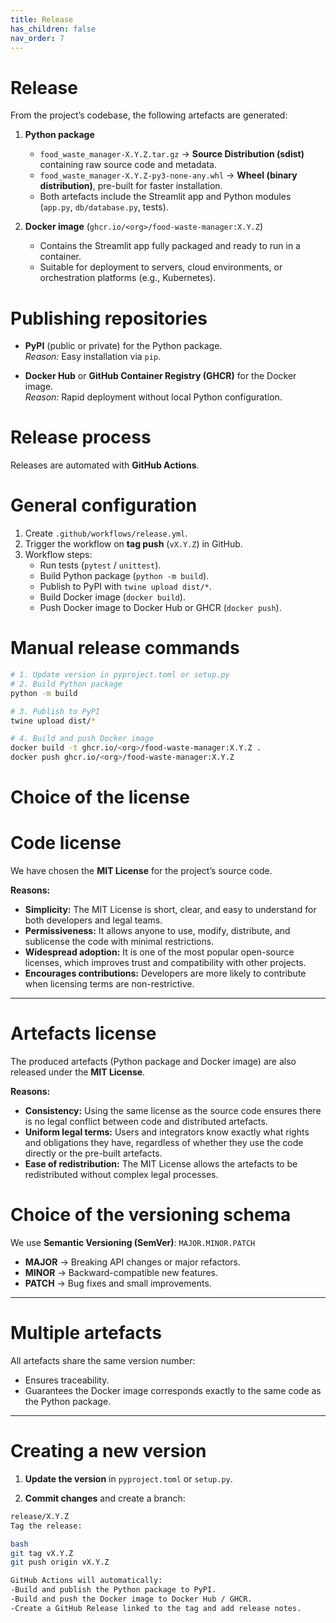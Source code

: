 ```yaml
---
title: Release
has_children: false
nav_order: 7
---
```


# Release

From the project’s codebase, the following artefacts are generated:

1. **Python package**
   - `food_waste_manager-X.Y.Z.tar.gz` → **Source Distribution (sdist)** containing raw source code and metadata.
   - `food_waste_manager-X.Y.Z-py3-none-any.whl` → **Wheel (binary distribution)**, pre-built for faster installation.
   - Both artefacts include the Streamlit app and Python modules (`app.py`, `db/database.py`, tests).

2. **Docker image** (`ghcr.io/<org>/food-waste-manager:X.Y.Z`)
   - Contains the Streamlit app fully packaged and ready to run in a container.
   - Suitable for deployment to servers, cloud environments, or orchestration platforms (e.g., Kubernetes).

# Publishing repositories
- **PyPI** (public or private) for the Python package.  
  *Reason:* Easy installation via `pip`.

- **Docker Hub** or **GitHub Container Registry (GHCR)** for the Docker image.  
  *Reason:* Rapid deployment without local Python configuration.

# Release process
Releases are automated with **GitHub Actions**.

# General configuration
1. Create `.github/workflows/release.yml`.
2. Trigger the workflow on **tag push** (`vX.Y.Z`) in GitHub.
3. Workflow steps:
   - Run tests (`pytest` / `unittest`).
   - Build Python package (`python -m build`).
   - Publish to PyPI with `twine upload dist/*`.
   - Build Docker image (`docker build`).
   - Push Docker image to Docker Hub or GHCR (`docker push`).

# Manual release commands
```bash
# 1. Update version in pyproject.toml or setup.py
# 2. Build Python package
python -m build

# 3. Publish to PyPI
twine upload dist/*

# 4. Build and push Docker image
docker build -t ghcr.io/<org>/food-waste-manager:X.Y.Z .
docker push ghcr.io/<org>/food-waste-manager:X.Y.Z
```

# Choice of the license
# Code license
We have chosen the **MIT License** for the project’s source code.

**Reasons:**
- **Simplicity:** The MIT License is short, clear, and easy to understand for both developers and legal teams.
- **Permissiveness:** It allows anyone to use, modify, distribute, and sublicense the code with minimal restrictions.
- **Widespread adoption:** It is one of the most popular open-source licenses, which improves trust and compatibility with other projects.
- **Encourages contributions:** Developers are more likely to contribute when licensing terms are non-restrictive.

---

# Artefacts license
The produced artefacts (Python package and Docker image) are also released under the **MIT License**.

**Reasons:**
- **Consistency:** Using the same license as the source code ensures there is no legal conflict between code and distributed artefacts.
- **Uniform legal terms:** Users and integrators know exactly what rights and obligations they have, regardless of whether they use the code directly or the pre-built artefacts.
- **Ease of redistribution:** The MIT License allows the artefacts to be redistributed without complex legal processes.

# Choice of the versioning schema

We use **Semantic Versioning (SemVer)**: `MAJOR.MINOR.PATCH`

- **MAJOR** → Breaking API changes or major refactors.  
- **MINOR** → Backward-compatible new features.  
- **PATCH** → Bug fixes and small improvements.  

---

# Multiple artefacts

All artefacts share the same version number:

- Ensures traceability.  
- Guarantees the Docker image corresponds exactly to the same code as the Python package.  

---

# Creating a new version

1. **Update the version** in `pyproject.toml` or `setup.py`.

2. **Commit changes** and create a branch:

```bash
release/X.Y.Z
Tag the release:

bash
git tag vX.Y.Z
git push origin vX.Y.Z

GitHub Actions will automatically:
-Build and publish the Python package to PyPI.
-Build and push the Docker image to Docker Hub / GHCR.
-Create a GitHub Release linked to the tag and add release notes.
```
